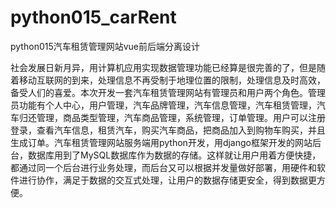 # python015_carRent
python015汽车租赁管理网站vue前后端分离设计


  社会发展日新月异，用计算机应用实现数据管理功能已经算是很完善的了，但是随着移动互联网的到来，处理信息不再受制于地理位置的限制，处理信息及时高效，备受人们的喜爱。本次开发一套汽车租赁管理网站有管理员和用户两个角色。管理员功能有个人中心，用户管理，汽车品牌管理，汽车信息管理，汽车租赁管理，汽车归还管理，商品类型管理，汽车商品管理，系统管理，订单管理。用户可以注册登录，查看汽车信息，租赁汽车，购买汽车商品，把商品加入到购物车购买，并且生成订单。汽车租赁管理网站服务端用python开发，用django框架开发的网站后台，数据库用到了MySQL数据库作为数据的存储。这样就让用户用着方便快捷，都通过同一个后台进行业务处理，而后台又可以根据并发量做好部署，用硬件和软件进行协作，满足于数据的交互式处理，让用户的数据存储更安全，得到数据更方便。
